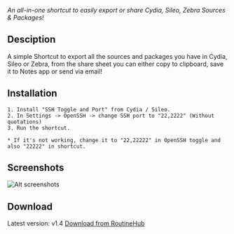 *An all-in-one shortcut to easily export or share Cydia, Sileo, Zebra Sources & Packages!*  
## Desciption

A simple Shortcut to export all the sources and packages you have in Cydia, Sileo or Zebra, from the share sheet you can either copy to clipboard, save it to Notes app or send via email!

## Installation

	1. Install "SSH Toggle and Port" from Cydia / Sileo. 
	2. In Settings -> OpenSSH -> change SSH port to "22,2222" (Without quotations)
	3. Run the shortcut.

	* If it's not working, change it to "22,22222" in OpenSSH toggle and also "22222" in shortcut.

## Screenshots
![Alt screenshots](https://i.imgur.com/2on23jY.jpg)
## Download
Latest version: v1.4
[Download from RoutineHub](https://routinehub.co/shortcut/2601)